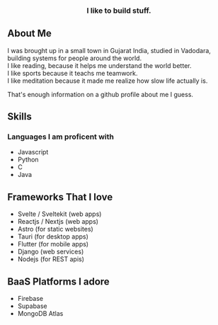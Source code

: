 <h3 align="center">I like to build stuff.</h3>

## About Me

I was brought up in a small town in Gujarat India, studied in Vadodara, building systems for people around the world. <br/>
I like reading, because it helps me understand the world better. <br/>
I like sports because it teachs me teamwork. <br/>
I like meditation because it made me realize how slow life actually is. <br/>

That's enough information on a github profile about me I guess.

## Skills

### Languages I am proficent with

 - Javascript
 - Python
 - C
 - Java

## Frameworks That I love

- Svelte / Sveltekit (web apps)
- Reactjs / Nextjs (web apps)
- Astro (for static websites)
- Tauri (for desktop apps)
- Flutter (for mobile apps)
- Django (web services)
- Nodejs (for REST apis)

## BaaS Platforms I adore 

- Firebase 
- Supabase 
- MongoDB Atlas


